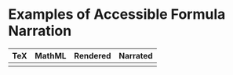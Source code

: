 # Examples of Accessible Formula Narration

TeX | MathML | Rendered | Narrated
--- | ------ | -------  | --------
  |  |  |


<link rel="stylesheet" title="Github Gist" href="https://highlightjs.org/static/demo/styles/github-gist.css">
<script src="https://raw.githubusercontent.com/brucemiller/LaTeXML/master/lib/LaTeXML/resources/javascript/LaTeXML-maybeMathjax.js"></script>
<script src="https://code.jquery.com/jquery-3.5.1.min.js"></script>
<script src="https://cdnjs.cloudflare.com/ajax/libs/highlight.js/10.1.1/highlight.min.js"></script>
<script charset="UTF-8" src="https://cdnjs.cloudflare.com/ajax/libs/highlight.js/10.1.1/languages/xml.min.js"></script>
<script src="/tiny-mathml-a11y-demo/a11y.js"></script>
